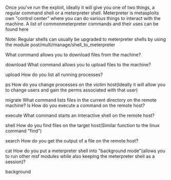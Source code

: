 Once you've run the exploit, ideally it will give you one of two things, a regular command shell or a meterpreter shell. Meterpreter is metasploits own "control center" where you can do various things to interact with the machine. A list of commonmeterpreter commands and their uses can be found here

Note: Regular shells can usually be upgraded to meterpreter shells by using the module post/multi/manage/shell_to_meterpreter



What command allows you to download files from the machine?

download
What command allows you to upload files to the machine?

upload
How do you list all running processes?

ps
How do you change processes on the victim host(Ideally it will allow you to change users and gain the perms associated with that user)

migrate
What command lists files in the current directory on the remote machine?
ls
How do you execute a command on the remote host?

execute
What command starts an interactive shell on the remote host?

shell
How do you find files on the target host(Similar function to the linux command "find")

search
How do you get the output of a file on the remote host?

cat
How do you put a meterpreter shell into "background mode"(allows you to run other msf modules while also keeping the meterpreter shell as a session)?

background
